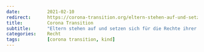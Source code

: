 ```yaml
---
date:          2021-02-10
redirect:      https://corona-transition.org/eltern-stehen-auf-und-setzen-sich-fur-die-rechte-ihrer-kinder-ein
title:         Corona Transition
subtitle:      "Eltern stehen auf und setzen sich für die Rechte ihrer Kinder ein!"
categories:    Recht
tags:          [corona transition, kind]
---
```

